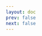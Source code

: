 ```yaml
---
layout: doc
prev: false
next: false
---
```


<CustomItemBox :item="{
  name: '红色怪物血',
  icon: '/wiki/item/monster_blood_red.png',
  type: '素材',
  description: '',
  params: {
    stack: 10,
    durability: -1 
  },
  obtain: {
    found: [],
    npc: [],
    shop: [],
    gardening: []
  }
}" />
